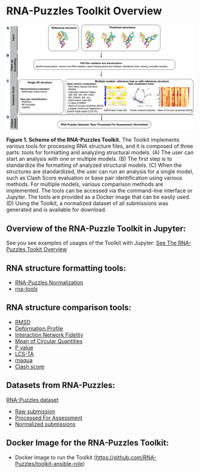 # RNA-Puzzles Toolkit Overview

![fig](figures/fig1.png)

**Figure 1.  Scheme of the RNA-Puzzles Toolkit.**
The Toolkit implements various tools for processing RNA structure files, and it is composed of three parts: tools for formatting and analyzing structural models. (A) The user can start an analysis with one or multiple models. (B) The first step is to standardize the formatting of analyzed structural models. (C) When the structures are standardized, the user can run an analysis for a single model, such as Clash Score evaluation or base pair identification using various methods. For multiple models, various comparison methods are implemented. The tools can be accessed via the command-line interface or Jupyter. The tools are provided as a Docker image that can be easily used. (D) Using the Toolkit, a normalized dataset of all submissions was generated and is available for download.

## Overview of the RNA-Puzzle Toolkit in Jupyter:

See you see examples of usages of the Toolkit with Jupyter: [See The RNA-Puzzles Tookit Overview](https://github.com/mmagnus/RNA-Puzzles-toolkit-overview/blob/master/rna-puzzle-toolkit.ipynb)

## RNA structure formatting tools:

  - [RNA-Puzzles Normalization](https://github.com/RNA-Puzzles/BasicAssessMetrics)
  - [rna-tools](https://github.com/RNA-Puzzles/rna-tools)

## RNA structure comparison tools:

  - [RMSD](https://github.com/RNA-Puzzles/BasicAssessMetrics)
  - [Deformation Profile](https://github.com/RNA-Puzzles/DeformationProfile)
  - [Interaction Network Fidelity](https://github.com/RNA-Puzzles/BasicAssessMetrics)
  - [Mean of Circular Quantities](https://github.com/tzok/mcq4structures)
  - [P value](https://github.com/RNA-Puzzles/BasicAssessMetrics)
  - [LCS-TA](https://github.com/tzok/mcq4structures)
  - [rnaqua](https://github.com/mantczak/rnaqua)
  - [Clash score](http://molprobity.biochem.duke.edu/)

## Datasets from RNA-Puzzles:

[RNA-Puzzles dataset](https://github.com/RNA-Puzzles/RNA-Puzzles_dataset)
  - [Raw submission](https://github.com/RNA-Puzzles/RNA-Puzzles_dataset/tree/master/raw)
  - [Processed For Assessment](https://github.com/RNA-Puzzles/RNA-Puzzles_dataset/tree/master/normalized)
  - [Normalized submissions](https://github.com/mmagnus/RNA-Puzzles-Normalized-submissions)
  
## Docker Image for the RNA-Puzzles Toolkit:

- Docker Image to run the Toolkit (https://github.com/RNA-Puzzles/toolkit-ansible-role)

<!--
- rna-tools (https://github.com/RNA-Puzzles/rna-tools)
- RNA_assessment (https://github.com/RNA-Puzzles/RNA_assessment)
- mcq (https://github.com/RNA-Puzzles/mcq)
- rnaqua (https://github.com/RNA-Puzzles/rnaqua)
-->
